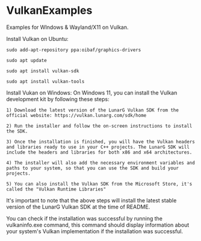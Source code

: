 # VulkanExamples
Examples for WIndows &amp; Wayland/X11 on Vulkan.

Install Vulkan on Ubuntu:
```
sudo add-apt-repository ppa:oibaf/graphics-drivers

sudo apt update

sudo apt install vulkan-sdk

sudo apt install vulkan-tools
```

Install Vukan on Windows:
On Windows 11, you can install the Vulkan development kit by following these steps:

    1) Download the latest version of the LunarG Vulkan SDK from the official website: https://vulkan.lunarg.com/sdk/home

    2) Run the installer and follow the on-screen instructions to install the SDK.

    3) Once the installation is finished, you will have the Vulkan headers and libraries ready to use in your C++ projects. The LunarG SDK will include the headers and libraries for both x86 and x64 architectures.

    4) The installer will also add the necessary environment variables and paths to your system, so that you can use the SDK and build your projects.

    5) You can also install the Vulkan SDK from the Microsoft Store, it's called the "Vulkan Runtime Libraries"

It's important to note that the above steps will install the latest stable version of the LunarG Vulkan SDK at the time of README.

You can check if the installation was successful by running the vulkaninfo.exe command, this command should display information about your system's Vulkan implementation if the installation was successful.

